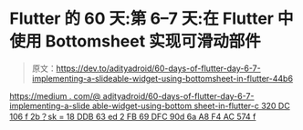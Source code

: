 # Flutter 的 60 天:第 6–7 天:在 Flutter 中使用 Bottomsheet 实现可滑动部件

> 原文：<https://dev.to/adityadroid/60-days-of-flutter-day-6-7-implementing-a-slideable-widget-using-bottomsheet-in-flutter-44b6>

[https://medium . com/@ adityadroid/60-days-of-flutter-day-6-7-implementing-a-slide able-widget-using-bottom sheet-in-flutter-c 320 DC 106 f 2b？sk = 18 DDB 63 ed 2 FB 69 DFC 90d 6a A8 F4 AC 574 f](https://medium.com/@adityadroid/60-days-of-flutter-day-6-7-implementing-a-slideable-widget-using-bottomsheet-in-flutter-c320dc106f2b?sk=18ddb63ed2fb69dfc90d6aa8f4ac574f)